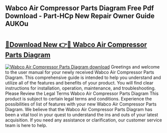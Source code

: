 ## Wabco Air Compressor Parts Diagram Free Pdf Download - Part-HCp New Repair Owner Guide AUKOu

# <h2><a href="http://dfi6k4y.blite.top/?on=Wabco+Air+Compressor+Parts+Diagram">🔗Download New 👉🔴 Wabco Air Compressor Parts Diagram</a></h2>

[![Wabco Air Compressor Parts Diagram download](https://i.imgur.com/lujVjoI.png)](http://dfi6k4y.blite.top/?on=Wabco+Air+Compressor+Parts+Diagram)
Greetings and welcome to the user manual for your newly received Wabco Air Compressor Parts Diagram. This comprehensive guide is intended to help you understand and utilize all of the features and benefits of your product. You will find clear instructions for installation, operation, maintenance, and troubleshooting. Please Review the Legal Terms Wabco Air Compressor Parts Diagram This product is subject to certain legal terms and conditions. Experience the possibilities of list of features with your new Wabco Air Compressor Parts Diagram. We believe that the Wabco Air Compressor Parts Diagram has been a vital tool in your quest to understand the ins and outs of your latest acquisition. If you need any assistance or clarification, our customer service team is here to help.
